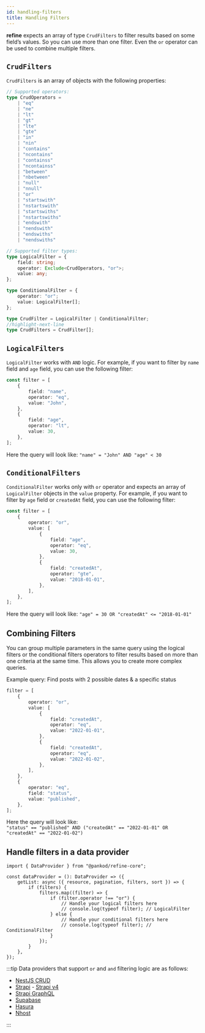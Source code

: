 ```yaml
---
id: handling-filters
title: Handling Filters
---
```


**refine** expects an array of type `CrudFilters` to filter results based on some field’s values. So you can use more than one filter. Even the `or` operator can be used to combine multiple filters.

## `CrudFilters`

`CrudFilters` is an array of objects with the following properties:

```ts
// Supported operators:
type CrudOperators =
    | "eq"
    | "ne"
    | "lt"
    | "gt"
    | "lte"
    | "gte"
    | "in"
    | "nin"
    | "contains"
    | "ncontains"
    | "containss"
    | "ncontainss"
    | "between"
    | "nbetween"
    | "null"
    | "nnull"
    | "or"
    | "startswith"
    | "nstartswith"
    | "startswiths"
    | "nstartswiths"
    | "endswith"
    | "nendswith"
    | "endswiths"
    | "nendswiths"

// Supported filter types:
type LogicalFilter = {
    field: string;
    operator: Exclude<CrudOperators, "or">;
    value: any;
};

type ConditionalFilter = {
    operator: "or";
    value: LogicalFilter[];
};

type CrudFilter = LogicalFilter | ConditionalFilter;
//highlight-next-line
type CrudFilters = CrudFilter[];
```

## `LogicalFilters`

`LogicalFilter` works with `AND` logic. For example, if you want to filter by `name` field and `age` field, you can use the following filter:

```ts
const filter = [
    {
        field: "name",
        operator: "eq",
        value: "John",
    },
    {
        field: "age",
        operator: "lt",
        value: 30,
    },
];
```

Here the query will look like: `"name" = "John" AND "age" < 30`

## `ConditionalFilters`

`ConditionalFilter` works only with `or` operator and expects an array of `LogicalFilter` objects in the `value` property. For example, if you want to filter by `age` field or `createdAt` field, you can use the following filter:

```ts
const filter = [
    {
        operator: "or",
        value: [
            {
                field: "age",
                operator: "eq",
                value: 30,
            },
            {
                field: "createdAt",
                operator: "gte",
                value: "2018-01-01",
            },
        ],
    },
];
```

Here the query will look like: `"age" = 30 OR "createdAt" <= "2018-01-01"`

## Combining Filters

You can group multiple parameters in the same query using the logical filters or the conditional filters operators to filter results based on more than one criteria at the same time. This allows you to create more complex queries.

Example query: Find posts with 2 possible dates & a specific status

```ts
filter = [
    {
        operator: "or",
        value: [
            {
                field: "createdAt",
                operator: "eq",
                value: "2022-01-01",
            },
            {
                field: "createdAt",
                operator: "eq",
                value: "2022-01-02",
            },
        ],
    },
    {
        operator: "eq",
        field: "status",
        value: "published",
    },
];
```

Here the query will look like:  
`"status" == "published" AND ("createdAt" == "2022-01-01" OR "createdAt" == "2022-01-02")`

## Handle filters in a data provider

```tsx title="dataProvider.ts"
import { DataProvider } from "@pankod/refine-core";

const dataProvider = (): DataProvider => ({
    getList: async ({ resource, pagination, filters, sort }) => {
        if (filters) {
            filters.map((filter) => {
                if (filter.operator !== "or") {
                    // Handle your logical filters here
                    // console.log(typeof filter); // LogicalFilter
                } else {
                    // Handle your conditional filters here
                    // console.log(typeof filter); // ConditionalFilter
                }
            });
        }
    },
});
```

:::tip
Data providers that support `or` and `and` filtering logic are as follows:

-   [NestJS CRUD](https://github.com/pankod/refine/tree/master/packages/nestjsx-crud)
-   [Strapi](https://github.com/pankod/refine/tree/master/packages/strapi) - [Strapi v4](https://github.com/pankod/refine/tree/master/packages/strapi-v4)
-   [Strapi GraphQL](https://github.com/pankod/refine/tree/master/packages/strapi-graphql)
-   [Supabase](https://github.com/pankod/refine/tree/master/packages/supabase)
-   [Hasura](https://github.com/pankod/refine/tree/master/packages/hasura)
-   [Nhost](https://github.com/pankod/refine/tree/master/packages/nhost)

:::
